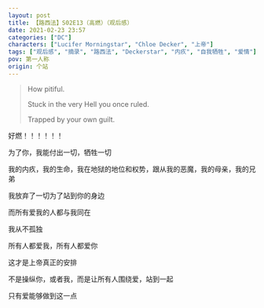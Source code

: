 ```yaml
---
layout: post
title: 【路西法】S02E13（高燃）（观后感）
date: 2021-02-23 23:57
categories: ["DC"]
characters: ["Lucifer Morningstar", "Chloe Decker", "上帝"]
tags: ["观后感", "摘录", "路西法", "Deckerstar", "内疚", "自我牺牲", "爱情"]
pov: 第一人称
origin: 个站
---
```


> How pitiful.
>
> Stuck in the very Hell you once ruled.
>
> Trapped by your own guilt.

好燃！！！！！！

为了你，我能付出一切，牺牲一切

我的内疚，我的生命，我在地狱的地位和权势，跟从我的恶魔，我的母亲，我的兄弟

我放弃了一切为了站到你的身边

而所有爱我的人都与我同在

我从不孤独

所有人都爱我，所有人都爱你

这才是上帝真正的安排

不是操纵你，或者我，而是让所有人围绕爱，站到一起

只有爱能够做到这一点
